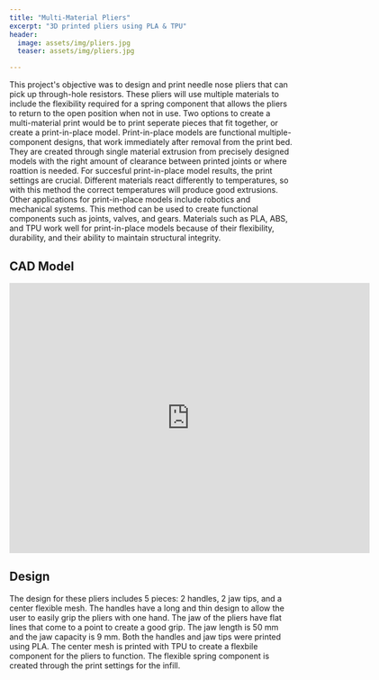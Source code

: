 ```yaml
---
title: "Multi-Material Pliers"
excerpt: "3D printed pliers using PLA & TPU"
header:
  image: assets/img/pliers.jpg
  teaser: assets/img/pliers.jpg

---
```

This project's objective was to design and print needle nose pliers that can pick up through-hole resistors. These pliers will use multiple materials to include the flexibility required for a spring component that allows the pliers to return to the open position when not in use. Two options to create a multi-material print would be to print seperate pieces that fit together, or create a print-in-place model. Print-in-place models are functional multiple-component designs, that work immediately after removal from the print bed. They are created through single material extrusion from precisely designed models with the right amount of clearance between printed joints or where roattion is needed. For succesful print-in-place model results, the print settings are crucial. Different materials react differently to temperatures, so with this method the correct temperatures will produce good extrusions. Other applications for print-in-place models include robotics and mechanical systems. This method can be used to create functional components such as joints, valves, and gears. Materials such as PLA, ABS, and TPU work well for print-in-place models because of their flexibility, durability, and their ability to maintain structural integrity. 

## CAD Model
<iframe src="https://vanderbilt643.autodesk360.com/shares/public/SH286ddQT78850c0d8a4acef8ae0f472e24b?mode=embed" width="640" height="480" allowfullscreen="true" webkitallowfullscreen="true" mozallowfullscreen="true"  frameborder="0"></iframe>

## Design
The design for these pliers includes 5 pieces: 2 handles, 2 jaw tips, and a center flexible mesh. The handles have a long and thin design to allow the user to easily grip the pliers with one hand. The jaw of the pliers have flat lines that come to a point to create a good grip. The jaw length is 50 mm and the jaw capacity is 9 mm. Both the handles and jaw tips were printed using PLA. The center mesh is printed with TPU to create a flexbile component for the pliers to function. The flexible spring component is created through the print settings for the infill. 
